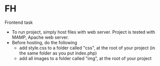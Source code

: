 # FH
Frontend task
- To run project, simply host files with web server. Project is tested with MAMP, Apache web server.
- Before hosting, do the following
  - add style.css to a folder called "css", at the root of your project (in the same folder as you put index.php)
  - add all images to a folder called "img", at the root of your project
